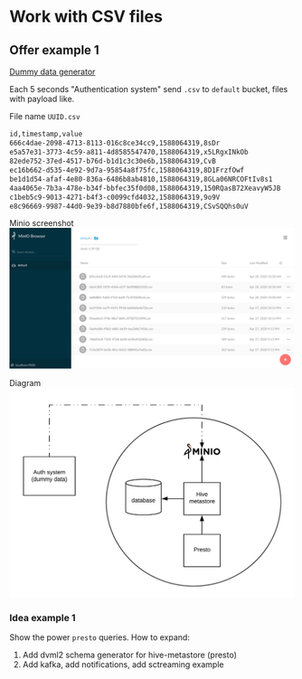 # Work with CSV files
## Offer example 1
[Dummy data generator](https://github.com/zhenik-poc/minio-gen-passtry)  

Each 5 seconds "Authentication system" send `.csv` to `default` bucket, files with payload like.  

File name `UUID.csv`
```
id,timestamp,value
666c4dae-2098-4713-8113-016c8ce34cc9,1588064319,8sDr
e5a57e31-3773-4c59-a811-4d8585547470,1588064319,x5LRgxINkOb
82ede752-37ed-4517-b76d-b1d1c3c30e6b,1588064319,CvB
ec16b662-d535-4e92-9d7a-95854a8f75fc,1588064319,8D1FrzfOwf
be1d1d54-afaf-4e80-836a-6486b8ab4810,1588064319,8GLa06NRCOFtIv8s1
4aa4065e-7b3a-478e-b34f-bbfec35f0d08,1588064319,150RQasB72XeavyW5JB
c1beb5c9-9013-4271-b4f3-c0099cfd4032,1588064319,9o9V
e8c96669-9987-44d0-9e39-b8d7880bfe6f,1588064319,CSvSQQhs0uV
```

Minio screenshot
![img](./example_1_minio.png)

Diagram
![img](./diagram_1.png)
### Idea example 1
Show the power `presto` queries.
How to expand:
1. Add dvml2 schema generator for hive-metastore (presto)
2. Add kafka, add notifications, add sctreaming example
